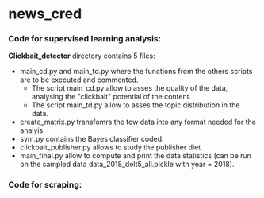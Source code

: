 # news_cred

### **Code for supervised learning analysis:**

**Clickbait_detector** directory contains 5 files:
  - main_cd.py and main_td.py where the functions from the others scripts are to be executed and commented. 
    - The script main_cd.py allow to asses the quality of the data, analysing the "clickbait" potential of the content. 
    - The script main_td.py allow to asses the topic distribution in the data.
  - create_matrix.py transfomrs the tow data into any format needed for the analyis. 
  - svm.py contains the Bayes classifier coded. 
  - clickbait_publisher.py allows to study the publisher diet
  - main_final.py allow to compute and print the data statistics (can be run on the sampled data data_2018_delt5_all.pickle with year = 2018).
  
### **Code for scraping:** 
